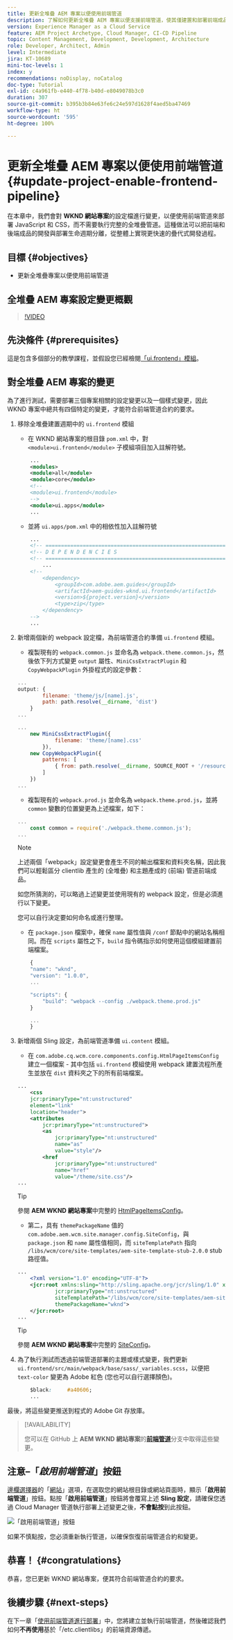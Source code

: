 ```yaml
---
title: 更新全堆疊 AEM 專案以便使用前端管道
description: 了解如何更新全堆疊 AEM 專案以便支援前端管道，使其僅建置和部署前端成品。
version: Experience Manager as a Cloud Service
feature: AEM Project Archetype, Cloud Manager, CI-CD Pipeline
topic: Content Management, Development, Development, Architecture
role: Developer, Architect, Admin
level: Intermediate
jira: KT-10689
mini-toc-levels: 1
index: y
recommendations: noDisplay, noCatalog
doc-type: Tutorial
exl-id: c4a961fb-e440-4f78-b40d-e8049078b3c0
duration: 307
source-git-commit: b395b3b84e63fe6c24e597d1628f4aed5ba47469
workflow-type: ht
source-wordcount: '595'
ht-degree: 100%

---
```


# 更新全堆疊 AEM 專案以便使用前端管道 {#update-project-enable-frontend-pipeline}

在本章中，我們會對 __WKND 網站專案__&#x200B;的設定檔進行變更，以便使用前端管道來部署 JavaScript 和 CSS，而不需要執行完整的全堆疊管道。這種做法可以把前端和後端成品的開發與部署生命週期分離，從整體上實現更快速的疊代式開發過程。

## 目標 {#objectives}

* 更新全堆疊專案以便使用前端管道

## 全堆疊 AEM 專案設定變更概觀

>[!VIDEO](https://video.tv.adobe.com/v/3453620?quality=12&learn=on&captions=chi_hant)

## 先決條件 {#prerequisites}

這是包含多個部分的教學課程，並假設您已經檢閱[「ui.frontend」模組](./review-uifrontend-module.md)。


## 對全堆疊 AEM 專案的變更

為了進行測試，需要部署三個專案相關的設定變更以及一個樣式變更，因此 WKND 專案中總共有四個特定的變更，才能符合前端管道合約的要求。

1. 移除全堆疊建置週期中的 `ui.frontend` 模組

   * 在 WKND 網站專案的根目錄 `pom.xml` 中，對 `<module>ui.frontend</module>` 子模組項目加入註解符號。

   ```xml
       ...
       <modules>
       <module>all</module>
       <module>core</module>
       <!--
       <module>ui.frontend</module>
       -->                
       <module>ui.apps</module>
       ...
   ```

   * 並將 `ui.apps/pom.xml` 中的相依性加入註解符號

   ```xml
       ...
       <!-- ====================================================================== -->
       <!-- D E P E N D E N C I E S                                                -->
       <!-- ====================================================================== -->
           ...
       <!--
           <dependency>
               <groupId>com.adobe.aem.guides</groupId>
               <artifactId>aem-guides-wknd.ui.frontend</artifactId>
               <version>${project.version}</version>
               <type>zip</type>
           </dependency>
       -->    
       ...
   ```

1. 新增兩個新的 webpack 設定檔，為前端管道合約準備 `ui.frontend` 模組。

   * 複製現有的 `webpack.common.js` 並命名為 `webpack.theme.common.js`，然後依下列方式變更 `output` 屬性、`MiniCssExtractPlugin` 和 `CopyWebpackPlugin` 外掛程式的設定參數：

   ```javascript
   ...
   output: {
           filename: 'theme/js/[name].js', 
           path: path.resolve(__dirname, 'dist')
       }
   ...
   
   ...
       new MiniCssExtractPlugin({
               filename: 'theme/[name].css'
           }),
       new CopyWebpackPlugin({
           patterns: [
               { from: path.resolve(__dirname, SOURCE_ROOT + '/resources'), to: './theme' }
           ]
       })
   ...
   ```

   * 複製現有的 `webpack.prod.js` 並命名為 `webpack.theme.prod.js`，並將 `common` 變數的位置變更為上述檔案，如下：

   ```javascript
   ...
       const common = require('./webpack.theme.common.js');
   ...
   ```

   >[!NOTE]
   >
   >上述兩個「webpack」設定變更會產生不同的輸出檔案和資料夾名稱，因此我們可以輕鬆區分 clientlib 產生的 (全堆疊) 和主題產成的 (前端) 管道前端成品。
   >
   >如您所猜測的，可以略過上述變更並使用現有的 webpack 設定，但是必須進行以下變更。
   >
   >您可以自行決定要如何命名或進行整理。


   * 在 `package.json` 檔案中，確保 `name` 屬性值與 `/conf` 節點中的網站名稱相同。而在 `scripts` 屬性之下，`build` 指令碼指示如何使用這個模組建置前端檔案。

   ```javascript
       {
       "name": "wknd",
       "version": "1.0.0",
       ...
   
       "scripts": {
           "build": "webpack --config ./webpack.theme.prod.js"
       }
   
       ...
       }
   ```

1. 新增兩個 Sling 設定，為前端管道準備 `ui.content` 模組。

   * 在 `com.adobe.cq.wcm.core.components.config.HtmlPageItemsConfig` 建立一個檔案 - 其中包括 `ui.frontend` 模組使用 webpack 建置流程所產生並放在 `dist` 資料夾之下的所有前端檔案。

   ```xml
   ...
       <css
       jcr:primaryType="nt:unstructured"
       element="link"
       location="header">
       <attributes
           jcr:primaryType="nt:unstructured">
           <as
               jcr:primaryType="nt:unstructured"
               name="as"
               value="style"/>
           <href
               jcr:primaryType="nt:unstructured"
               name="href"
               value="/theme/site.css"/>
   ...
   ```

   >[!TIP]
   >
   >    參閱 __AEM WKND 網站專案__&#x200B;中完整的 [HtmlPageItemsConfig](https://github.com/adobe/aem-guides-wknd/blob/feature/frontend-pipeline/ui.content/src/main/content/jcr_root/conf/wknd/_sling_configs/com.adobe.cq.wcm.core.components.config.HtmlPageItemsConfig/.content.xml)。


   * 第二，具有 `themePackageName` 值的 `com.adobe.aem.wcm.site.manager.config.SiteConfig`，與 `package.json` 和 `name` 屬性值相同，而 `siteTemplatePath` 指向 `/libs/wcm/core/site-templates/aem-site-template-stub-2.0.0` stub 路徑值。

   ```xml
   ...
       <?xml version="1.0" encoding="UTF-8"?>
       <jcr:root xmlns:sling="http://sling.apache.org/jcr/sling/1.0" xmlns:jcr="http://www.jcp.org/jcr/1.0" xmlns:nt="http://www.jcp.org/jcr/nt/1.0"
               jcr:primaryType="nt:unstructured"
               siteTemplatePath="/libs/wcm/core/site-templates/aem-site-template-stub-2.0.0"
               themePackageName="wknd">
       </jcr:root>
   ...
   ```

   >[!TIP]
   >
   >    參閱 __AEM WKND 網站專案__&#x200B;中完整的 [SiteConfig](https://github.com/adobe/aem-guides-wknd/blob/feature/frontend-pipeline/ui.content/src/main/content/jcr_root/conf/wknd/_sling_configs/com.adobe.aem.wcm.site.manager.config.SiteConfig/.content.xml)。

1. 為了執行測試而透過前端管道部署的主題或樣式變更，我們更新 `ui.frontend/src/main/webpack/base/sass/_variables.scss`，以便把 `text-color` 變更為 Adobe 紅色 (您也可以自行選擇顏色)。

   ```css
       $black:     #a40606;
       ...
   ```

最後，將這些變更推送到程式的 Adobe Git 存放庫。


>[!AVAILABILITY]
>
> 您可以在 GitHub 上 __AEM WKND 網站專案__&#x200B;的&#x200B;[__前端管道__](https://github.com/adobe/aem-guides-wknd/tree/feature/frontend-pipeline)分支中取得這些變更。


## 注意–「_啟用前端管道_」按鈕

[邊欄選擇器](https://experienceleague.adobe.com/docs/experience-manager-cloud-service/content/sites/authoring/getting-started/basic-handling.html?lang=zh-Hant)的「[網站](https://experienceleague.adobe.com/docs/experience-manager-cloud-service/content/sites/authoring/getting-started/basic-handling.html?lang=zh-Hant)」選項，在選取您的網站根目錄或網站頁面時，顯示「**啟用前端管道**」按鈕。點按「**啟用前端管道**」按鈕將會覆寫上述 **Sling 設定**，請確保您透過 Cloud Manager 管道執行部署上述變更之後，**不會點按**&#x200B;到此按鈕。

![「啟用前端管道」按鈕](assets/enable-front-end-Pipeline-button.png)

如果不慎點按，您必須重新執行管道，以確保恢復前端管道合約和變更。

## 恭喜！ {#congratulations}

恭喜，您已更新 WKND 網站專案，便其符合前端管道合約的要求。

## 後續步驟 {#next-steps}

在下一章「[使用前端管道進行部署](create-frontend-pipeline.md)」中，您將建立並執行前端管道，然後確認我們如何&#x200B;__不再使用__&#x200B;基於「/etc.clientlibs」的前端資源傳遞。
